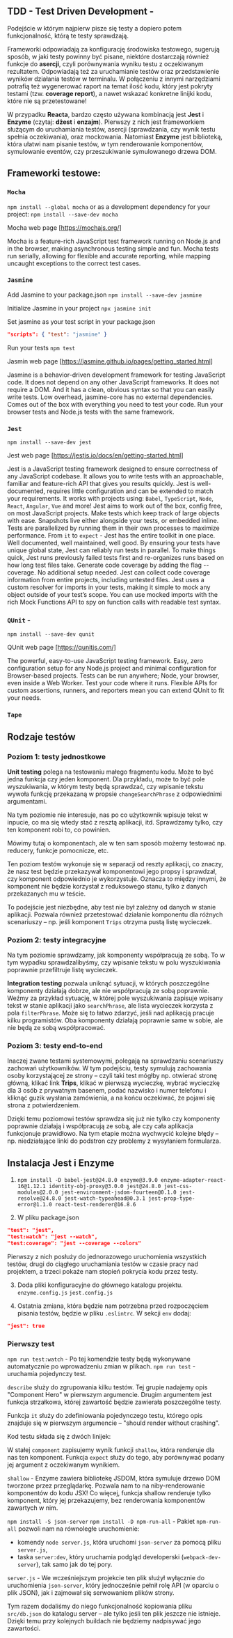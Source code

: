 ## TDD - Test Driven Development -
Podejście w którym najpierw pisze się testy a dopiero potem funkcjonalność, którą te testy sprawdzają.

Frameworki odpowiadają za konfigurację środowiska testowego, sugerują sposób, w jaki testy powinny być pisane, niektóre dostarczają również funkcje do **asercji**, czyli porównywania wyniku testu z oczekiwanym rezultatem. Odpowiadają też za uruchamianie testów oraz przedstawienie wyników działania testów w terminalu. W połączeniu z innymi narzędziami potrafią też wygenerować raport na temat ilość kodu, który jest pokryty testami (tzw. __coverage report__), a nawet wskazać konkretne linijki kodu, które nie są przetestowane!

W przypadku __Reacta__, bardzo często używana kombinacją jest **Jest** i **Enzyme** (czytaj: __dżest__ i __enzajm__). Pierwszy z nich jest frameworkiem służącym do uruchamiania testów, asercji (sprawdzania, czy wynik testu spełnia oczekiwania), oraz mockowania. Natomiast **Enzyme** jest biblioteką, która ułatwi nam pisanie testów, w tym renderowanie komponentów, symulowanie eventów, czy przeszukiwanie symulowanego drzewa DOM.


## Frameworki testowe:
### `Mocha`
`npm install --global mocha`
or as a development dependency for your project:
`npm install --save-dev mocha`

Mocha web page [https://mochajs.org/]

Mocha is a feature-rich JavaScript test framework running on Node.js and in the browser, making asynchronous testing simple and fun. Mocha tests run serially, allowing for flexible and accurate reporting, while mapping uncaught exceptions to the correct test cases.


### `Jasmine`
Add Jasmine to your package.json
`npm install --save-dev jasmine`

Initialize Jasmine in your project
`npx jasmine init`

Set jasmine as your test script in your package.json
``` json
"scripts": { "test": "jasmine" }

```

Run your tests
`npm test`

Jasmin web page [https://jasmine.github.io/pages/getting_started.html]

Jasmine is a behavior-driven development framework for testing JavaScript code. It does not depend on any other JavaScript frameworks. It does not require a DOM. And it has a clean, obvious syntax so that you can easily write tests.
Low overhead, jasmine-core has no external dependencies.
Comes out of the box with everything you need to test your code.
Run your browser tests and Node.js tests with the same framework.


### `Jest`

`npm install --save-dev jest`

Jest web page [https://jestjs.io/docs/en/getting-started.html]

Jest is a JavaScript testing framework designed to ensure correctness of any JavaScript codebase. It allows you to write tests with an approachable, familiar and feature-rich API that gives you results quickly.
Jest is well-documented, requires little configuration and can be extended to match your requirements.
It works with projects using: `Babel`, `TypeScript`, `Node`, `React`, `Angular`, `Vue` and more!
Jest aims to work out of the box, config free, on most JavaScript projects.
Make tests which keep track of large objects with ease. Snapshots live either alongside your tests, or embedded inline.
Tests are parallelized by running them in their own processes to maximize performance.
From `it` to `expect` - Jest has the entire toolkit in one place. Well documented, well maintained, well good.
By ensuring your tests have unique global state, Jest can reliably run tests in parallel. To make things quick, Jest runs previously failed tests first and re-organizes runs based on how long test files take.
Generate code coverage by adding the flag --coverage. No additional setup needed. Jest can collect code coverage information from entire projects, including untested files.
Jest uses a custom resolver for imports in your tests, making it simple to mock any object outside of your test’s scope. You can use mocked imports with the rich Mock Functions API to spy on function calls with readable test syntax.


### `QUnit` -
`npm install --save-dev qunit`

QUnit web page [https://qunitjs.com/]

The powerful, easy-to-use JavaScript testing framework.
Easy, zero configuration setup for any Node.js project and minimal configuration for Browser-based projects.
Tests can be run anywhere; Node, your browser, even inside a Web Worker. Test your code where it runs.
Flexible APIs for custom assertions, runners, and reporters mean you can extend QUnit to fit your needs.

### `Tape`


## Rodzaje testów

### Poziom 1: testy jednostkowe
**Unit testing** polega na testowaniu małego fragmentu kodu. Może to być jedna funkcja czy jeden komponent. Dla przykładu, może to być pole wyszukiwania, w którym testy będą sprawdzać, czy wpisanie tekstu wywoła funkcję przekazaną w propsie `changeSearchPhrase` z odpowiednimi argumentami.

Na tym poziomie nie interesuje, nas po co użytkownik wpisuje tekst w inpucie, co ma się wtedy stać z resztą aplikacji, itd. Sprawdzamy tylko, czy ten komponent robi to, co powinien.

Mówimy tutaj o komponentach, ale w ten sam sposób możemy testować np. reducery, funkcje pomocnicze, etc.

Ten poziom testów wykonuje się w separacji od reszty aplikacji, co znaczy, że nasz test będzie przekazywał komponentowi jego propsy i sprawdzał, czy komponent odpowiednio je wykorzystuje. Oznacza to między innymi, że komponent nie będzie korzystał z reduksowego stanu, tylko z danych przekazanych mu w teście.

To podejście jest niezbędne, aby test nie był zależny od danych w stanie aplikacji. Pozwala również przetestować działanie komponentu dla różnych scenariuszy – np. jeśli komponent `Trips` otrzyma pustą listę wycieczek.


### Poziom 2: testy integracyjne
Na tym poziomie sprawdzamy, jak komponenty współpracują ze sobą. To w tym wypadku sprawdzalibyśmy, czy wpisanie tekstu w polu wyszukiwania poprawnie przefiltruje listę wycieczek.

**Integration testing** pozwala uniknąć sytuacji, w których poszczególne komponenty działają dobrze, ale nie współpracują ze sobą poprawnie. Weźmy za przykład sytuację, w której pole wyszukiwania zapisuje wpisany tekst w stanie aplikacji jako `searchPhrase`, ale lista wycieczek korzysta z pola `filterPhrase`. Może się to łatwo zdarzyć, jeśli nad aplikacją pracuje kilku programistów. Oba komponenty działają poprawnie same w sobie, ale nie będą ze sobą współpracować.

### Poziom 3: testy end-to-end
Inaczej zwane testami systemowymi, polegają na sprawdzaniu scenariuszy zachowań użytkowników. W tym podejściu, testy symulują zachowania osoby korzystającej ze strony – czyli taki test mógłby np. otwierać stronę główną, klikać link __Trips__, klikać w pierwszą wycieczkę, wybrać wycieczkę dla 3 osób z prywatnym basenem, podać nazwisko i numer telefonu i kliknąć guzik wysłania zamówienia, a na końcu oczekiwać, że pojawi się strona z potwierdzeniem.

Dzięki temu poziomowi testów sprawdza się już nie tylko czy komponenty poprawnie działają i współpracują ze sobą, ale czy cała aplikacja funkcjonuje prawidłowo. Na tym etapie można wychwycić kolejne błędy – np. niedziałające linki do podstron czy problemy z wysyłaniem formularza.

## Instalacja Jest i Enzyme
1. `npm install -D babel-jest@24.8.0 enzyme@3.9.0 enzyme-adapter-react-16@1.12.1 identity-obj-proxy@3.0.0 jest@24.8.0 jest-css-modules@2.0.0 jest-environment-jsdom-fourteen@0.1.0 jest-resolve@24.8.0 jest-watch-typeahead@0.3.1 jest-prop-type-error@1.1.0 react-test-renderer@16.8.6`

2. W pliku package.json
```json
"test": "jest",
"test:watch": "jest --watch",
"test:coverage": "jest --coverage --colors"
```
Pierwszy z nich posłuży do jednorazowego uruchomienia wszystkich testów, drugi do ciągłego uruchamiania testów w czasie pracy nad projektem, a trzeci pokaże nam stopień pokrycia kodu przez testy.

3. Doda pliki konfiguracyjne do głównego katalogu projektu.
`enzyme.config.js`
`jest.config.js`

4. Ostatnia zmiana, która będzie nam potrzebna przed rozpoczęciem pisania testów, będzie w pliku `.eslintrc`. W sekcji `env` dodaj:
```json
"jest": true
```

### Pierwszy test
`npm run test:watch` - Po tej komendzie testy będą wykonywane automatycznie po wprowadzeniu zmian w plikach.
`npm run test` - uruchamia pojedynczy test.

`describe` służy do zgrupowania kilku testów. Tej grupie nadajemy opis "Component Hero" w pierwszym argumencie. Drugim argumentem jest funkcja strzałkowa, której zawartość będzie zawierała poszczególne testy.

Funkcja `it` służy do zdefiniowania pojedynczego testu, którego opis znajduje się w pierwszym argumencie – "should render without crashing".

Kod testu składa się z dwóch linijek:

W stałej `component` zapisujemy wynik funkcji `shallow`, która renderuje dla nas ten komponent.
Funkcja `expect` służy do tego, aby porównywać podany jej argument z oczekiwanym wynikiem.

`shallow` - Enzyme zawiera bibliotekę JSDOM, która symuluje drzewo DOM tworzone przez przeglądarkę. Pozwala nam to na niby-renderowanie komponentów do kodu JSX! Co więcej, funkcja shallow renderuje tylko komponent, który jej przekazujemy, bez renderowania komponentów zawartych w nim.

`npm install -S json-server`
`npm install -D npm-run-all` - Pakiet `npm-run-all` pozwoli nam na równoległe uruchomienie:
- komendy `node server.js`, która uruchomi `json-server` za pomocą pliku `server.js`,
- taska `server:dev`, który uruchamia podgląd developerski (`webpack-dev-server`), tak samo jak do tej pory.

`server.js` - We wcześniejszym projekcie ten plik służył wyłącznie do uruchomienia `json-server`, który jednocześnie pełnił rolę API (w oparciu o plik JSON), jak i zajmował się serwowaniem plików strony.

Tym razem dodaliśmy do niego funkcjonalność kopiowania pliku `src/db.json` do katalogu server – ale tylko jeśli ten plik jeszcze nie istnieje. Dzięki temu przy kolejnych buildach nie będziemy nadpisywać jego zawartości.